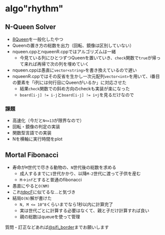 # algo"rhythm"
## N-Queen Solver
- [8Queen](https://ja.wikipedia.org/wiki/エイト・クイーン)を一般化したやつ
- Queenの置き方の総数を出力（回転、鏡像は区別していない）
- nqueen.cppとnqueenR.cppではアルゴリズムは一緒
  - 今見ている列にひとつずつQueenを置いていき、`check`関数で`true`が帰って来れば再帰で次の列を埋めていく
- nqueen.cppは愚直に`vector<string>`を書き換えているので遅い
- nqueenR.cppではその反省を生かし一次元配列`vector<int>`を用いて、i番目の要素を「i列には何行目にQueenがいるか」に対応させた
  - 結果`check`関数での斜め方向のcheckも実装が楽になった
  - `board[i-j] != i-j`と`board[i-j] != i+j`を見るだけなので
### 課題
- 高速化（今だと`N<=13`が限界なので）
- 回転・鏡像の判定の実装
- 関数型言語での実装
- Nを横軸に実行時間をplot

## Mortal Fibonacci
- 寿命が`M`世代で尽きる動物の、`N`世代後の総数を求める
  - 成人するまでに`1`世代かかり、以降`M-2`世代に渡って子供を産む
  - `M`->`inf`とすると普通のfibonacci
- 愚直にやると`O(NM)`
- これ[tdpcF](https://tdpc.contest.atcoder.jp/tasks/tdpc_semiexp)に似てるな...と気づき
- 結局`O(N)`解が書けた
  - `N, M <= 10^8`くらいまでなら1秒以内に計算完了
  - 実は世代ごとに計算する必要はなくて、親と子だけ計算すれば良い
  - 親の総数はqueueを使って管理



質問・訂正などあれば[@sifi_border](https://twitter.com/sifi_border)までお願いします
